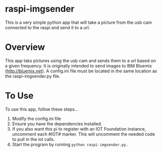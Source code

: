 # raspi-imgsender
This is a very simple python app that will take a picture from the usb cam connected to the raspi and send it to a url.

# Overview
This app taks pictures using the usb cam and sends them to a url based on a given frequency. It is originally intended to send images to IBM Bluemix (http://bluemix.net). A config.ini file must be located in the same location as the raspi-imgsender.py file.

# To Use
To use this app, follow these steps...
1. Modify the config.ini file
2. Ensure you have the dependencies installed.
3. If you also want this pi to register with an IOT Foundation instance, uncomment each #IOT# marker. This will uncomment the needed code to pull in the iot calls.  
4. Start the program by running ```python raspi-imgsender.py.```



